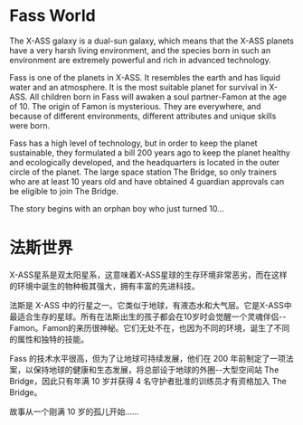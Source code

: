 # Fass World
The X-ASS galaxy is a dual-sun galaxy, which means that the X-ASS planets have a very harsh living environment, and the species born in such an environment are extremely powerful and rich in advanced technology.

Fass is one of the planets in X-ASS. It resembles the earth and has liquid water and an atmosphere. It is the most suitable planet for survival in X-ASS. All children born in Fass will awaken a soul partner-Famon at the age of 10. The origin of Famon is mysterious. They are everywhere, and because of different environments, different attributes and unique skills were born.

Fass has a high level of technology, but in order to keep the planet sustainable, they formulated a bill 200 years ago to keep the planet healthy and ecologically developed, and the headquarters is located in the outer circle of the planet. The large space station The Bridge, so only trainers who are at least 10 years old and have obtained 4 guardian approvals can be eligible to join The Bridge.

The story begins with an orphan boy who just turned 10...

# 法斯世界
X-ASS星系是双太阳星系，这意味着X-ASS星球的生存环境非常恶劣，而在这样的环境中诞生的物种极其强大，拥有丰富的先进科技。

法斯是 X-ASS 中的行星之一。它类似于地球，有液态水和大气层。它是X-ASS中最适合生存的星球。所有在法斯出生的孩子都会在10岁时会觉醒一个灵魂伴侣--Famon。Famon的来历很神秘。它们无处不在，也因为不同的环境，诞生了不同的属性和独特的技能。

Fass 的技术水平很高，但为了让地球可持续发展，他们在 200 年前制定了一项法案，以保持地球的健康和生态发展，将总部设于地球的外圈--大型空间站 The Bridge，因此只有年满 10 岁并获得 4 名守护者批准的训练员才有资格加入 The Bridge。

故事从一个刚满 10 岁的孤儿开始……
